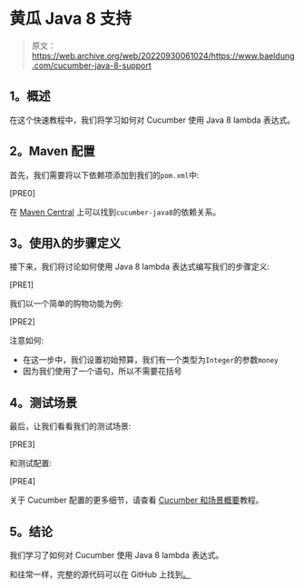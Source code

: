 # 黄瓜 Java 8 支持

> 原文：<https://web.archive.org/web/20220930061024/https://www.baeldung.com/cucumber-java-8-support>

## **1。概述**

在这个快速教程中，我们将学习如何对 Cucumber 使用 Java 8 lambda 表达式。

## **2。Maven 配置**

首先，我们需要将以下依赖项添加到我们的`pom.xml`中:

[PRE0]

在 [Maven Central](https://web.archive.org/web/20221128115024/https://search.maven.org/classic/#search%7Cga%7C1%7Ca%3A%22cucumber-java8%22) 上可以找到`cucumber-java8`的依赖关系。

## **3。使用λ**的步骤定义

接下来，我们将讨论如何使用 Java 8 lambda 表达式编写我们的步骤定义:

[PRE1]

我们以一个简单的购物功能为例:

[PRE2]

注意如何:

*   在这一步中，我们设置初始预算，我们有一个类型为`Integer`的参数`money`
*   因为我们使用了一个语句，所以不需要花括号

## **4。测试场景**

最后，让我们看看我们的测试场景:

[PRE3]

和测试配置:

[PRE4]

关于 Cucumber 配置的更多细节，请查看 [Cucumber 和场景概要](/web/20221128115024/https://www.baeldung.com/cucumber-scenario-outline)教程。

## **5。结论**

我们学习了如何对 Cucumber 使用 Java 8 lambda 表达式。

和往常一样，完整的源代码可以在 GitHub 上找到[。](https://web.archive.org/web/20221128115024/https://github.com/eugenp/tutorials/tree/master/testing-modules/testing-libraries)
